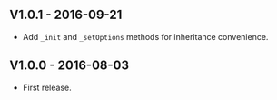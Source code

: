 
## V1.0.1 - 2016-09-21

* Add `_init` and `_setOptions` methods for inheritance convenience.

## V1.0.0 - 2016-08-03

* First release.
